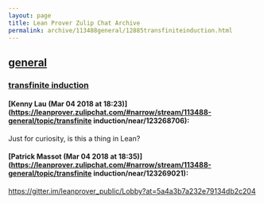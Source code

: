 ```yaml
---
layout: page
title: Lean Prover Zulip Chat Archive 
permalink: archive/113488general/12885transfiniteinduction.html
---
```


## [general](index.html)
### [transfinite induction](12885transfiniteinduction.html)

#### [Kenny Lau (Mar 04 2018 at 18:23)](https://leanprover.zulipchat.com/#narrow/stream/113488-general/topic/transfinite induction/near/123268706):
Just for curiosity, is this a thing in Lean?

#### [Patrick Massot (Mar 04 2018 at 18:35)](https://leanprover.zulipchat.com/#narrow/stream/113488-general/topic/transfinite induction/near/123269021):
https://gitter.im/leanprover_public/Lobby?at=5a4a3b7a232e79134db2c204

